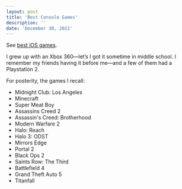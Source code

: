 ```yaml
---
layout: post
title: 'Best Console Games'
description: ''
date: 'December 30, 2021'
---
```


See [best iOS games](https://lukasmurdock.com/best-ios-games/).

I grew up with an Xbox 360—let’s I got it sometime in middle school. I remember my friends having it before me—and a few of them had a Playstation 2.

For posterity, the games I recall:
- Midnight Club: Los Angeles
- Minecraft
- Super Meat Boy
- Assassins Creed 2
- Assassin's Creed: Brotherhood
- Modern Warfare 2
- Halo: Reach
- Halo 3: ODST
- Mirrors Edge
- Portal 2
- Black Ops 2
- Saints Row: The Third
- Battlefield 4
- Grand Theft Auto 5
- Titanfall
